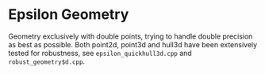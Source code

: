 # Epsilon Geometry

Geometry exclusively with double points, trying to handle double precision as best as
possible. Both point2d, point3d and hull3d have been extensively tested for robustness,
see `epsilon_quickhull3d.cpp` and `robust_geometry$d.cpp`.
